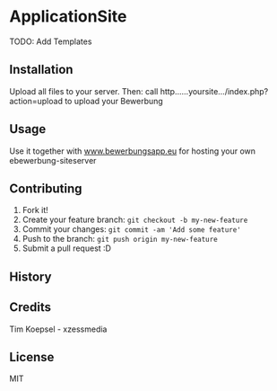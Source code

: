 # ApplicationSite

TODO: Add Templates

## Installation

Upload all files to your server.
Then: call http......yoursite.../index.php?action=upload to upload your Bewerbung

## Usage

Use it together with www.bewerbungsapp.eu for hosting your own ebewerbung-siteserver

## Contributing

1. Fork it!
2. Create your feature branch: `git checkout -b my-new-feature`
3. Commit your changes: `git commit -am 'Add some feature'`
4. Push to the branch: `git push origin my-new-feature`
5. Submit a pull request :D

## History



## Credits

Tim Koepsel - xzessmedia

## License

MIT
